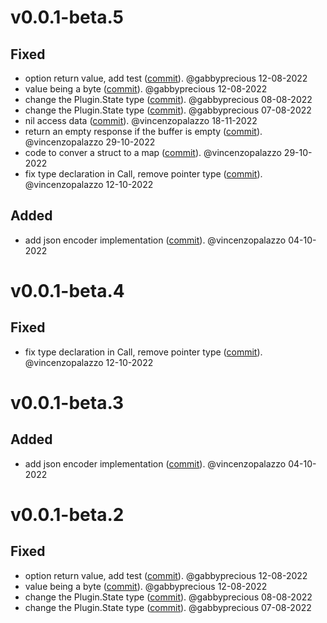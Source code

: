 # v0.0.1-beta.5

## Fixed
- option return value, add test ([commit](https://github.com/vincenzopalazzo/cln4go/commit/a59f9a465f10d844980834dd4ea1090fa5ca8e6e)). @gabbyprecious 12-08-2022
- value being a byte ([commit](https://github.com/vincenzopalazzo/cln4go/commit/5724651acfb8923e11bfcd9ac2d624197ccfe6fe)). @gabbyprecious 12-08-2022
- change the Plugin.State type ([commit](https://github.com/vincenzopalazzo/cln4go/commit/7f9e4f1ed63e9e70c4a2b072266e44c826ad9ef7)). @gabbyprecious 08-08-2022
- change the Plugin.State type ([commit](https://github.com/vincenzopalazzo/cln4go/commit/cf258e0ef4b9f30c19e10b0b755e250f6f00eb39)). @gabbyprecious 07-08-2022
- nil access data ([commit](https://github.com/vincenzopalazzo/cln4go/commit/a5be99f6e3f4121708d753990e33f5fa1e2d093b)). @vincenzopalazzo 18-11-2022
- return an empty response if the buffer is empty ([commit](https://github.com/vincenzopalazzo/cln4go/commit/74f2f7d93d0def078470d7cb0c86430bd3a44725)). @vincenzopalazzo 29-10-2022
- code to conver a struct to a map ([commit](https://github.com/vincenzopalazzo/cln4go/commit/17087277873c74cccd817ceebbfba15ce0929ed8)). @vincenzopalazzo 29-10-2022
- fix type declaration in Call, remove pointer type ([commit](https://github.com/vincenzopalazzo/cln4go/commit/5bc91a073182e18b0bcdc87228cc8fdbf0e1c835)). @vincenzopalazzo 12-10-2022

## Added
- add json encoder implementation ([commit](https://github.com/vincenzopalazzo/cln4go/commit/cc8bea295b3ebbdecb129c7674e4fbef5bdeb512)). @vincenzopalazzo 04-10-2022


# v0.0.1-beta.4

## Fixed
- fix type declaration in Call, remove pointer type ([commit](https://github.com/vincenzopalazzo/cln4go/commit/5bc91a073182e18b0bcdc87228cc8fdbf0e1c835)). @vincenzopalazzo 12-10-2022


# v0.0.1-beta.3

## Added
- add json encoder implementation ([commit](https://github.com/vincenzopalazzo/cln4go/commit/cc8bea295b3ebbdecb129c7674e4fbef5bdeb512)). @vincenzopalazzo 04-10-2022


# v0.0.1-beta.2

## Fixed
- option return value, add test ([commit](https://github.com/vincenzopalazzo/cln4go/commit/a59f9a465f10d844980834dd4ea1090fa5ca8e6e)). @gabbyprecious 12-08-2022
- value being a byte ([commit](https://github.com/vincenzopalazzo/cln4go/commit/5724651acfb8923e11bfcd9ac2d624197ccfe6fe)). @gabbyprecious 12-08-2022
- change the Plugin.State type ([commit](https://github.com/vincenzopalazzo/cln4go/commit/7f9e4f1ed63e9e70c4a2b072266e44c826ad9ef7)). @gabbyprecious 08-08-2022
- change the Plugin.State type ([commit](https://github.com/vincenzopalazzo/cln4go/commit/cf258e0ef4b9f30c19e10b0b755e250f6f00eb39)). @gabbyprecious 07-08-2022
